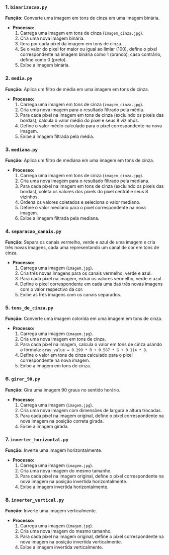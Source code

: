 ### 1. `binarizacao.py`
**Função:** Converte uma imagem em tons de cinza em uma imagem binária.

- **Processo:**
  1. Carrega uma imagem em tons de cinza (`imagem_cinza.jpg`).
  2. Cria uma nova imagem binária.
  3. Itera por cada pixel da imagem em tons de cinza.
  4. Se o valor do pixel for maior ou igual ao limiar (100), define o pixel correspondente na imagem binária como 1 (branco); caso contrário, define como 0 (preto).
  5. Exibe a imagem binária.

### 2. `media.py`
**Função:** Aplica um filtro de média em uma imagem em tons de cinza.

- **Processo:**
  1. Carrega uma imagem em tons de cinza (`imagem_cinza.jpg`).
  2. Cria uma nova imagem para o resultado filtrado pela média.
  3. Para cada pixel na imagem em tons de cinza (excluindo os pixels das bordas), calcula o valor médio do pixel e seus 8 vizinhos.
  4. Define o valor médio calculado para o pixel correspondente na nova imagem.
  5. Exibe a imagem filtrada pela média.

### 3. `mediana.py`
**Função:** Aplica um filtro de mediana em uma imagem em tons de cinza.

- **Processo:**
  1. Carrega uma imagem em tons de cinza (`imagem_cinza.jpg`).
  2. Cria uma nova imagem para o resultado filtrado pela mediana.
  3. Para cada pixel na imagem em tons de cinza (excluindo os pixels das bordas), coleta os valores dos pixels do pixel central e seus 8 vizinhos.
  4. Ordena os valores coletados e seleciona o valor mediano.
  5. Define o valor mediano para o pixel correspondente na nova imagem.
  6. Exibe a imagem filtrada pela mediana.

### 4. `separacao_canais.py`
**Função:** Separa os canais vermelho, verde e azul de uma imagem e cria três novas imagens, cada uma representando um canal de cor em tons de cinza.

- **Processo:**
  1. Carrega uma imagem (`imagem.jpg`).
  2. Cria três novas imagens para os canais vermelho, verde e azul.
  3. Para cada pixel na imagem, extrai os valores vermelho, verde e azul.
  4. Define o pixel correspondente em cada uma das três novas imagens com o valor respectivo da cor.
  5. Exibe as três imagens com os canais separados.

### 5. `tons_de_cinza.py`
**Função:** Converte uma imagem colorida em uma imagem em tons de cinza.

- **Processo:**
  1. Carrega uma imagem (`imagem.jpg`).
  2. Cria uma nova imagem em tons de cinza.
  3. Para cada pixel na imagem, calcula o valor em tons de cinza usando a fórmula: `gray_value = 0.299 * R + 0.587 * G + 0.114 * B`.
  4. Define o valor em tons de cinza calculado para o pixel correspondente na nova imagem.
  5. Exibe a imagem em tons de cinza.

### 6. `girar_90.py`
**Função:** Gira uma imagem 90 graus no sentido horário.

- **Processo:**
  1. Carrega uma imagem (`imagem.jpg`).
  2. Cria uma nova imagem com dimensões de largura e altura trocadas.
  3. Para cada pixel na imagem original, define o pixel correspondente na nova imagem na posição correta girada.
  4. Exibe a imagem girada.

### 7. `inverter_horizontal.py`
**Função:** Inverte uma imagem horizontalmente.

- **Processo:**
  1. Carrega uma imagem (`imagem.jpg`).
  2. Cria uma nova imagem do mesmo tamanho.
  3. Para cada pixel na imagem original, define o pixel correspondente na nova imagem na posição invertida horizontalmente.
  4. Exibe a imagem invertida horizontalmente.

### 8. `inverter_vertical.py`
**Função:** Inverte uma imagem verticalmente.

- **Processo:**
  1. Carrega uma imagem (`imagem.jpg`).
  2. Cria uma nova imagem do mesmo tamanho.
  3. Para cada pixel na imagem original, define o pixel correspondente na nova imagem na posição invertida verticalmente.
  4. Exibe a imagem invertida verticalmente.
